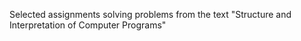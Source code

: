 Selected assignments solving problems from the text "Structure and Interpretation of Computer Programs"
